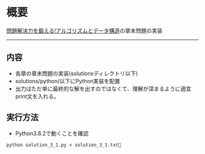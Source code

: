 # 概要
[問題解決力を鍛える!アルゴリズムとデータ構造](https://www.amazon.co.jp/dp/4065128447)の章末問題の実装

---
## 内容
* 各章の章末問題の実装(solutionsディレクトリ以下)
* solutions/python/以下にPython実装を配置
* 出力はただ単に最終的な解を出すのではなくて、理解が深まるように適宜print文を入れる。

## 実行方法
* Python3.8.2で動くことを確認
```
python solution_3_1.py < solution_3_1.txt
```